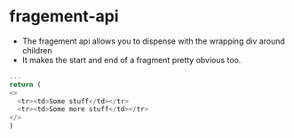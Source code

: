 # fragement-api

- The fragement api allows you to dispense with the wrapping div around children
- It makes the start and end of a fragment pretty obvious too.

```javascript
...
return (
<>
  <tr><td>Some stuff</td></tr>
  <tr><td>Some more stuff</td></tr>
</>
)

```
